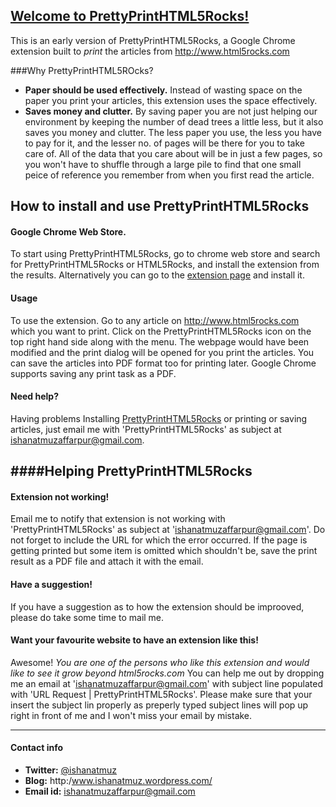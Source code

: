 [Welcome to PrettyPrintHTML5Rocks!](https://travis-ci.org/adobe/brackets)
-------------------

This is an early version of PrettyPrintHTML5Rocks, a Google Chrome extension built to *print* the articles from http://www.html5rocks.com 

###Why PrettyPrintHTML5ROcks?

* **Paper should be used effectively.** Instead of wasting space on the paper you print your articles, this extension uses the space effectively.
* **Saves money and clutter.** By saving paper you are not just helping our environment by keeping the number of dead trees a little less, but it also saves you money and clutter. The less paper you use, the less you have to pay for it, and the lesser no. of pages will be there for you to take care of. All of the data that you care about will be in just a few pages, so you won't have to shuffle through a large pile to find that one small peice of reference you remember from when you first read the article.

How to install and use PrettyPrintHTML5Rocks
-------------------------------


#### Google Chrome Web Store.

To start using PrettyPrintHTML5Rocks, go to chrome web store and search for PrettyPrintHTML5Rocks or HTML5Rocks, and install the extension from the results. Alternatively you can go to the [extension page](http://www.ishanatmuz.wordpress.com) and install it.


#### Usage

To use the extension. Go to any article on <http://www.html5rocks.com> which you want to print. Click on the PrettyPrintHTML5Rocks icon on the top right hand side along with the menu. The webpage would have been modified and the print dialog will be opened for you print the articles. You can save the articles into PDF format too for printing later. Google Chrome supports saving any print task as a PDF.

#### Need help?

Having problems Installing [PrettyPrintHTML5Rocks](http://www.ishanatmuz.wordpress.com) or printing or saving articles, just email me with 'PrettyPrintHTML5Rocks' as subject at ishanatmuzaffarpur@gmail.com.


####Helping PrettyPrintHTML5Rocks
----------------

#### Extension not working!

Email me to notify that extension is not working with 'PrettyPrintHTML5Rocks' as subject at 'ishanatmuzaffarpur@gmail.com'. Do not forget to include the URL for which the error occurred.
If the page is getting printed but some item is omitted which shouldn't be, save the print result as a PDF file and attach it with the email.


#### Have a suggestion!

If you have a suggestion as to how the extension should be improoved, please do take some time to mail me.


#### Want your favourite website to have an extension like this!

Awesome! _You are one of the persons who like this extension and would like to see it grow beyond html5rocks.com_ You can help me out by dropping me an email at 'ishanatmuzaffarpur@gmail.com' with subject line populated with 'URL Request | PrettyPrintHTML5Rocks'. Please make sure that your insert the subject lin properly as preperly typed subject lines will pop up right in front of me and I won't miss your email by mistake.



----------------------------------------------

#### Contact info

* **Twitter:** [@ishanatmuz](http://twitter.com/#!/ishanatmuz)
* **Blog:** http:/www.ishanatmuz.wordpress.com/
* **Email id:** ishanatmuzaffarpur@gmail.com